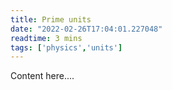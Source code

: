 ```yaml
---
title: Prime units
date: "2022-02-26T17:04:01.227048"
readtime: 3 mins
tags: ['physics','units']
---
```


Content here....
